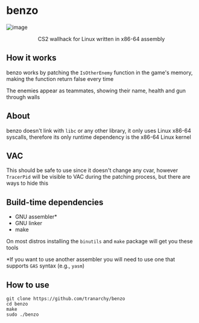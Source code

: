 # benzo
![image](https://github.com/user-attachments/assets/1c2a1d1e-9da0-4916-9998-dd61b4841cef)
<p align="center">CS2 wallhack for Linux written in x86-64 assembly</p>

## How it works

benzo works by patching the `IsOtherEnemy` function in the game's memory, making the function return false every time

The enemies appear as teammates, showing their name, health and gun through walls

## About

benzo doesn't link with `libc` or any other library, it only uses Linux x86-64 syscalls, therefore its only runtime dependency is the x86-64 Linux kernel

## VAC

This should be safe to use since it doesn't change any cvar, however `TracerPid` will be visible to VAC during the patching process, but there are ways to hide this

## Build-time dependencies

- GNU assembler*
- GNU linker
- make

On most distros installing the `binutils` and `make` package will get you these tools

*If you want to use another assembler you will need to use one that supports `GAS` syntax (e.g., `yasm`)

## How to use

```
git clone https://github.com/tranarchy/benzo
cd benzo
make
sudo ./benzo
```
